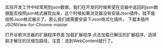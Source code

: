 实际开发工作中经常用到json数据，我们在开发的时候希望在览器中返回的json数据能否按照json格式展现出来，这个时候如果浏览器没有安装Json插件，就不能按照Json格式展示了。那么我们就需要安装下Json格式化插件。
下载本插件
JSONView-for-Chrome-master

打开谷歌浏览器的扩展程序界面
加载扩展程序
点击加载已解压的扩展程序，选择刚才解压的压缩包路径，注意：选到WebContent就行了。
